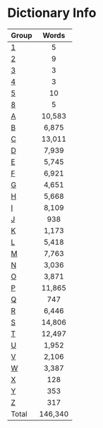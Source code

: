 ﻿Dictionary Info
=======


|Group|Words|
|-----|:------:|
|[1](1.json)|5|
|[2](2.json)|9|
|[3](3.json)|3|
|[4](4.json)|3|
|[5](5.json)|10|
|[8](8.json)|5|
|[A](A.json)|10,583|
|[B](B.json)|6,875|
|[C](C.json)|13,011|
|[D](D.json)|7,939|
|[E](E.json)|5,745|
|[F](F.json)|6,921|
|[G](G.json)|4,651|
|[H](H.json)|5,668|
|[I](I.json)|8,109|
|[J](J.json)|938|
|[K](K.json)|1,173|
|[L](L.json)|5,418|
|[M](M.json)|7,763|
|[N](N.json)|3,036|
|[O](O.json)|3,871|
|[P](P.json)|11,865|
|[Q](Q.json)|747|
|[R](R.json)|6,446|
|[S](S.json)|14,806|
|[T](T.json)|12,497|
|[U](U.json)|1,952|
|[V](V.json)|2,106|
|[W](W.json)|3,387|
|[X](X.json)|128|
|[Y](Y.json)|353|
|[Z](Z.json)|317|
|Total|146,340|
